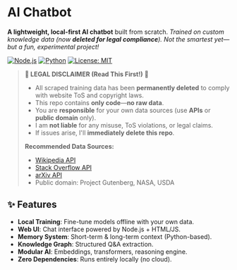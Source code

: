 # AI Chatbot

**A lightweight, local-first AI chatbot** built from scratch. 
*Trained on custom knowledge data (now **deleted for legal compliance**). Not the smartest yet—but a fun, experimental project!*

[![Node.js](https://img.shields.io/badge/Node.js-v20-green)](https://nodejs.org)
[![Python](https://img.shields.io/badge/Python-3.10%2B-blue)](https://python.org)
[![License: MIT](https://img.shields.io/badge/License-MIT-yellow.svg)](LICENSE)

> **🚨 **LEGAL DISCLAIMER** (Read This First!)** 🚨  
> - All scraped training data has been **permanently deleted** to comply with website ToS and copyright laws.  
> - This repo contains **only code**—**no raw data**.  
> - You are **responsible** for your own data sources (use **APIs** or **public domain** only).  
> - I am **not liable** for any misuse, ToS violations, or legal claims.  
> - If issues arise, I'll **immediately delete this repo**.  
> 
> **Recommended Data Sources:**  
> - [Wikipedia API](https://www.mediawiki.org/wiki/API:Main_page)  
> - [Stack Overflow API](https://api.stackexchange.com)  
> - [arXiv API](https://info.arxiv.org/help/api/index.html)  
> - Public domain: Project Gutenberg, NASA, USDA

## ✨ **Features**
- **Local Training**: Fine-tune models offline with your own data.
- **Web UI**: Chat interface powered by Node.js + HTML/JS.
- **Memory System**: Short-term & long-term context (Python-based).
- **Knowledge Graph**: Structured Q&A extraction.
- **Modular AI**: Embeddings, transformers, reasoning engine.
- **Zero Dependencies**: Runs entirely locally (no cloud).
